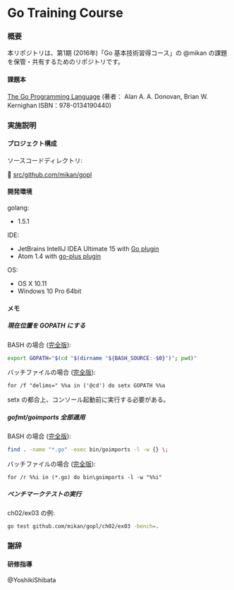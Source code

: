 Go Training Course
==================

### 概要

本リポジトリは、第1期 (2016年)「Go 基本技術習得コース」の @mikan の課題を保管・共有するためのリポジトリです。

#### 課題本

[The Go Programming Language](http://www.gopl.io/)
 (著者： Alan A. A. Donovan, Brian W. Kernighan ISBN：978-0134190440)

### 実施説明

#### プロジェクト構成

ソースコードディレクトリ:

:file_folder: [src/github.com/mikan/gopl](src/github.com/mikan/gopl)

#### 開発環境

golang:

* 1.5.1

IDE:

* JetBrains IntelliJ IDEA Ultimate 15 with [Go plugin](https://github.com/go-lang-plugin-org)
* Atom 1.4 with [go-plus plugin](https://atom.io/packages/go-plus)

OS:

* OS X 10.11
* Windows 10 Pro 64bit

#### メモ

##### 現在位置を GOPATH にする

BASH の場合 ([完全版](gopath.sh)):

```bash
export GOPATH="$(cd "$(dirname "${BASH_SOURCE:-$0}")"; pwd)"
```

バッチファイルの場合 ([完全版](gopath.bat)):

```
for /f "delims=" %%a in ('@cd') do setx GOPATH %%a
```

setx の都合上、コンソール起動前に実行する必要がある。

##### gofmt/goimports 全部適用

BASH の場合 ([完全版](format.sh)):

```bash
find . -name "*.go" -exec bin/goimports -l -w {} \;
```

バッチファイルの場合 ([完全版](format.bat)):

```
for /r %%i in (*.go) do bin\goimports -l -w "%%i"
```

##### ベンチマークテストの実行

ch02/ex03 の例:

```bash
go test github.com/mikan/gopl/ch02/ex03 -bench=.
```

### 謝辞

#### 研修指導

@YoshikiShibata
